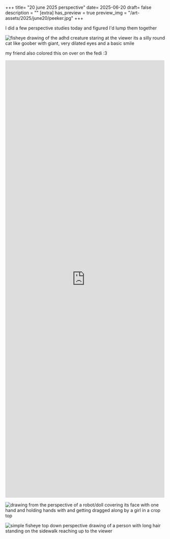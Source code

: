+++
title= "20 june 2025 perspective"
date= 2025-06-20
draft= false
description = ""
[extra]
has_preview = true
preview_img = "/art-assets/2025/june20/peeker.jpg"
+++

I did a few perspective studies today and figured I'd lump them together

![fisheye drawing of the adhd creature staring at the viewer 
its a silly round cat like goober with giant, very dilated eyes and a basic smile](/art-assets/2025/june20/peeker.jpg)

my friend also colored this on over on the fedi :3

<iframe src="https://wetdry.world/@Jer1ch01sAc00ldude/114714419966729872/embed"
style="max-width: 100%; width: 500px; border: none; aspect-ratio: 500 / 1375;"
>
</iframe>

![drawing from the perspective of a robot/doll covering its face with one hand and holding hands with and getting dragged along by a girl in a crop top](/art-assets/2025/june20/dragged-along.jpg)

![simple fisheye top down perspective drawing of a person with long hair standing on the sidewalk reaching up to the viewer](/art-assets/2025/june20/perspective.jpg)
